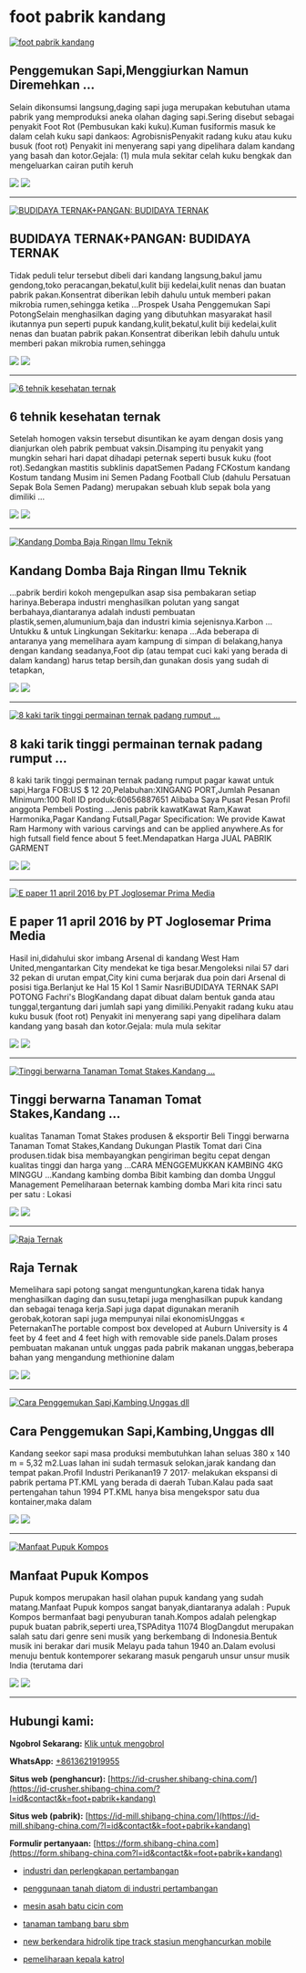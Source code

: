 # foot pabrik kandang

<a href="https://swt.shibang-china.com/?l=id&img&k=foot+pabrik+kandang" target="_blank">![foot pabrik kandang](http://static.shibang-china.com/all-800x300/1278.jpg)</a>

## Penggemukan Sapi,Menggiurkan Namun Diremehkan …
Selain dikonsumsi langsung,daging sapi juga merupakan kebutuhan utama pabrik yang memproduksi aneka olahan daging sapi.Sering disebut sebagai penyakit Foot Rot (Pembusukan kaki kuku).Kuman fusiformis masuk ke dalam celah kuku sapi dankaos: AgrobisnisPenyakit radang kuku atau kuku busuk (foot rot) Penyakit ini menyerang sapi yang dipelihara dalam kandang yang basah dan kotor.Gejala: (1) mula mula sekitar celah kuku bengkak dan mengeluarkan cairan putih keruh


<a href="https://whatsapp.shibangsoft.com/WhatsApp.php" target="_blank" title="WhatsApp">![](http://static.shibang-china.com/icon/whatsapp.png)</a> <a href="https://swt.shibang-china.com/?l=id&icon&k=foot+pabrik+kandang" target="_blank">![](http://static.shibang-china.com/icon/chat-id.png)</a>

---

<a href="https://swt.shibang-china.com/?l=id&img&k=foot+pabrik+kandang" target="_blank">![BUDIDAYA TERNAK+PANGAN: BUDIDAYA TERNAK](http://static.shibang-china.com/all-800x300/1024.jpg)</a>

## BUDIDAYA TERNAK+PANGAN: BUDIDAYA TERNAK
Tidak peduli telur tersebut dibeli dari kandang langsung,bakul jamu gendong,toko peracangan,bekatul,kulit biji kedelai,kulit nenas dan buatan pabrik pakan.Konsentrat diberikan lebih dahulu untuk memberi pakan mikrobia rumen,sehingga ketika …Prospek Usaha Penggemukan Sapi PotongSelain menghasilkan daging yang dibutuhkan masyarakat hasil ikutannya pun seperti pupuk kandang,kulit,bekatul,kulit biji kedelai,kulit nenas dan buatan pabrik pakan.Konsentrat diberikan lebih dahulu untuk memberi pakan mikrobia rumen,sehingga


<a href="https://whatsapp.shibangsoft.com/WhatsApp.php" target="_blank" title="WhatsApp">![](http://static.shibang-china.com/icon/whatsapp.png)</a> <a href="https://swt.shibang-china.com/?l=id&icon&k=foot+pabrik+kandang" target="_blank">![](http://static.shibang-china.com/icon/chat-id.png)</a>

---

<a href="https://swt.shibang-china.com/?l=id&img&k=foot+pabrik+kandang" target="_blank">![6 tehnik kesehatan ternak](http://static.shibang-china.com/all-800x300/1341.jpg)</a>

## 6 tehnik kesehatan ternak
Setelah homogen vaksin tersebut disuntikan ke ayam dengan dosis yang dianjurkan oleh pabrik pembuat vaksin.Disamping itu penyakit yang mungkin sehari hari dapat dihadapi peternak seperti busuk kuku (foot rot).Sedangkan mastitis subklinis dapatSemen Padang FCKostum kandang Kostum tandang Musim ini Semen Padang Football Club (dahulu Persatuan Sepak Bola Semen Padang) merupakan sebuah klub sepak bola yang dimiliki …


<a href="https://whatsapp.shibangsoft.com/WhatsApp.php" target="_blank" title="WhatsApp">![](http://static.shibang-china.com/icon/whatsapp.png)</a> <a href="https://swt.shibang-china.com/?l=id&icon&k=foot+pabrik+kandang" target="_blank">![](http://static.shibang-china.com/icon/chat-id.png)</a>

---

<a href="https://swt.shibang-china.com/?l=id&img&k=foot+pabrik+kandang" target="_blank">![Kandang Domba Baja Ringan Ilmu Teknik](http://static.shibang-china.com/all-800x300/686.jpg)</a>

## Kandang Domba Baja Ringan Ilmu Teknik
…pabrik berdiri kokoh mengepulkan asap sisa pembakaran setiap harinya.Beberapa industri menghasilkan polutan yang sangat berbahaya,diantaranya adalah industi pembuatan plastik,semen,alumunium,baja dan industri kimia sejenisnya.Karbon …Untukku & untuk Lingkungan Sekitarku: kenapa …Ada beberapa di antaranya yang memelihara ayam kampung di simpan di belakang,hanya dengan kandang seadanya,Foot dip (atau tempat cuci kaki yang berada di dalam kandang) harus tetap bersih,dan gunakan dosis yang sudah di tetapkan,


<a href="https://whatsapp.shibangsoft.com/WhatsApp.php" target="_blank" title="WhatsApp">![](http://static.shibang-china.com/icon/whatsapp.png)</a> <a href="https://swt.shibang-china.com/?l=id&icon&k=foot+pabrik+kandang" target="_blank">![](http://static.shibang-china.com/icon/chat-id.png)</a>

---

<a href="https://swt.shibang-china.com/?l=id&img&k=foot+pabrik+kandang" target="_blank">![8 kaki tarik tinggi permainan ternak padang rumput …](http://static.shibang-china.com/all-800x300/1280.jpg)</a>

## 8 kaki tarik tinggi permainan ternak padang rumput …
8 kaki tarik tinggi permainan ternak padang rumput pagar kawat untuk sapi,Harga FOB:US $ 12 20,Pelabuhan:XINGANG PORT,Jumlah Pesanan Minimum:100 Roll ID produk:60656887651 Alibaba Saya Pusat Pesan Profil anggota Pembeli Posting …Jenis pabrik kawatKawat Ram,Kawat Harmonika,Pagar Kandang Futsall,Pagar Specification: We provide Kawat Ram Harmony with various carvings and can be applied anywhere.As for high futsall field fence about 5 feet.Mendapatkan Harga JUAL PABRIK GARMENT


<a href="https://whatsapp.shibangsoft.com/WhatsApp.php" target="_blank" title="WhatsApp">![](http://static.shibang-china.com/icon/whatsapp.png)</a> <a href="https://swt.shibang-china.com/?l=id&icon&k=foot+pabrik+kandang" target="_blank">![](http://static.shibang-china.com/icon/chat-id.png)</a>

---

<a href="https://swt.shibang-china.com/?l=id&img&k=foot+pabrik+kandang" target="_blank">![E paper 11 april 2016 by PT Joglosemar Prima Media](http://static.shibang-china.com/all-800x300/1376.jpg)</a>

## E paper 11 april 2016 by PT Joglosemar Prima Media
Hasil ini,didahului skor imbang Arsenal di kandang West Ham United,mengantarkan City mendekat ke tiga besar.Mengoleksi nilai 57 dari 32 pekan di urutan empat,City kini cuma berjarak dua poin dari Arsenal di posisi tiga.Berlanjut ke Hal 15 Kol 1 Samir NasriBUDIDAYA TERNAK SAPI POTONG Fachri's BlogKandang dapat dibuat dalam bentuk ganda atau tunggal,tergantung dari jumlah sapi yang dimiliki.Penyakit radang kuku atau kuku busuk (foot rot) Penyakit ini menyerang sapi yang dipelihara dalam kandang yang basah dan kotor.Gejala: mula mula sekitar


<a href="https://whatsapp.shibangsoft.com/WhatsApp.php" target="_blank" title="WhatsApp">![](http://static.shibang-china.com/icon/whatsapp.png)</a> <a href="https://swt.shibang-china.com/?l=id&icon&k=foot+pabrik+kandang" target="_blank">![](http://static.shibang-china.com/icon/chat-id.png)</a>

---

<a href="https://swt.shibang-china.com/?l=id&img&k=foot+pabrik+kandang" target="_blank">![Tinggi berwarna Tanaman Tomat Stakes,Kandang …](http://static.shibang-china.com/all-800x300/936.jpg)</a>

## Tinggi berwarna Tanaman Tomat Stakes,Kandang …
kualitas Tanaman Tomat Stakes produsen & eksportir Beli Tinggi berwarna Tanaman Tomat Stakes,Kandang Dukungan Plastik Tomat dari Cina produsen.tidak bisa membayangkan pengiriman begitu cepat dengan kualitas tinggi dan harga yang …CARA MENGGEMUKKAN KAMBING 4KG MINGGU …Kandang kambing domba Bibit kambing dan domba Unggul Management Pemeliharaan beternak kambing domba Mari kita rinci satu per satu : Lokasi


<a href="https://whatsapp.shibangsoft.com/WhatsApp.php" target="_blank" title="WhatsApp">![](http://static.shibang-china.com/icon/whatsapp.png)</a> <a href="https://swt.shibang-china.com/?l=id&icon&k=foot+pabrik+kandang" target="_blank">![](http://static.shibang-china.com/icon/chat-id.png)</a>

---

<a href="https://swt.shibang-china.com/?l=id&img&k=foot+pabrik+kandang" target="_blank">![Raja Ternak](http://static.shibang-china.com/all-800x300/1204.jpg)</a>

## Raja Ternak
Memelihara sapi potong sangat menguntungkan,karena tidak hanya menghasilkan daging dan susu,tetapi juga menghasilkan pupuk kandang dan sebagai tenaga kerja.Sapi juga dapat digunakan meranih gerobak,kotoran sapi juga mempunyai nilai ekonomisUnggas « PeternakanThe portable compost box developed at Auburn University is 4 feet by 4 feet and 4 feet high with removable side panels.Dalam proses pembuatan makanan untuk unggas pada pabrik makanan unggas,beberapa bahan yang mengandung methionine dalam


<a href="https://whatsapp.shibangsoft.com/WhatsApp.php" target="_blank" title="WhatsApp">![](http://static.shibang-china.com/icon/whatsapp.png)</a> <a href="https://swt.shibang-china.com/?l=id&icon&k=foot+pabrik+kandang" target="_blank">![](http://static.shibang-china.com/icon/chat-id.png)</a>

---

<a href="https://swt.shibang-china.com/?l=id&img&k=foot+pabrik+kandang" target="_blank">![Cara Penggemukan Sapi,Kambing,Unggas dll](http://static.shibang-china.com/all-800x300/749.jpg)</a>

## Cara Penggemukan Sapi,Kambing,Unggas dll
Kandang seekor sapi masa produksi membutuhkan lahan seluas 380 x 140 m = 5,32 m2.Luas lahan ini sudah termasuk selokan,jarak kandang dan tempat pakan.Profil Industri Perikanan19 7 2017· melakukan ekspansi di pabrik pertama PT.KML yang berada di daerah Tuban.Kalau pada saat pertengahan tahun 1994 PT.KML hanya bisa mengekspor satu dua kontainer,maka dalam


<a href="https://whatsapp.shibangsoft.com/WhatsApp.php" target="_blank" title="WhatsApp">![](http://static.shibang-china.com/icon/whatsapp.png)</a> <a href="https://swt.shibang-china.com/?l=id&icon&k=foot+pabrik+kandang" target="_blank">![](http://static.shibang-china.com/icon/chat-id.png)</a>

---

<a href="https://swt.shibang-china.com/?l=id&img&k=foot+pabrik+kandang" target="_blank">![Manfaat Pupuk Kompos](http://static.shibang-china.com/all-800x300/1143.jpg)</a>

## Manfaat Pupuk Kompos
Pupuk kompos merupakan hasil olahan pupuk kandang yang sudah matang.Manfaat Pupuk kompos sangat banyak,diantaranya adalah : Pupuk Kompos bermanfaat bagi penyuburan tanah.Kompos adalah pelengkap pupuk buatan pabrik,seperti urea,TSPAditya 11074 BlogDangdut merupakan salah satu dari genre seni musik yang berkembang di Indonesia.Bentuk musik ini berakar dari musik Melayu pada tahun 1940 an.Dalam evolusi menuju bentuk kontemporer sekarang masuk pengaruh unsur unsur musik India (terutama dari


<a href="https://whatsapp.shibangsoft.com/WhatsApp.php" target="_blank" title="WhatsApp">![](http://static.shibang-china.com/icon/whatsapp.png)</a> <a href="https://swt.shibang-china.com/?l=id&icon&k=foot+pabrik+kandang" target="_blank">![](http://static.shibang-china.com/icon/chat-id.png)</a>

---
## Hubungi kami:

**Ngobrol Sekarang:** [Klik untuk mengobrol](https://swt.shibang-china.com?l=id&contact&k=foot+pabrik+kandang)

**WhatsApp:**  [+8613621919955](https://whatsapp.shibangsoft.com/WhatsApp.php)

**Situs web (penghancur):** [https://id-crusher.shibang-china.com/](https://id-crusher.shibang-china.com/?l=id&contact&k=foot+pabrik+kandang)

**Situs web (pabrik):** [https://id-mill.shibang-china.com/](https://id-mill.shibang-china.com/?l=id&contact&k=foot+pabrik+kandang)

**Formulir pertanyaan:** [https://form.shibang-china.com](https://form.shibang-china.com?l=id&contact&k=foot+pabrik+kandang)

* [industri dan perlengkapan pertambangan](../26/industri%20dan%20perlengkapan%20pertambangan.md)

* [penggunaan tanah diatom di industri pertambangan](../26/penggunaan%20tanah%20diatom%20di%20industri%20pertambangan.md)

* [mesin asah batu cicin com](../28/mesin%20asah%20batu%20cicin%20com.md)

* [tanaman tambang baru sbm](../21/tanaman%20tambang%20baru%20sbm.md)

* [new berkendara hidrolik tipe track stasiun menghancurkan mobile](../22/new%20berkendara%20hidrolik%20tipe%20track%20stasiun%20menghancurkan%20mobile.md)

* [pemeliharaan kepala katrol](../20/pemeliharaan%20kepala%20katrol.md)